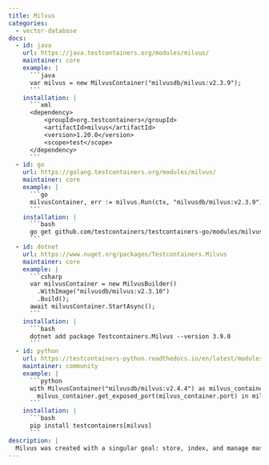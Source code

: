 ```yaml
---
title: Milvus
categories:
  - vector-database
docs:
  - id: java
    url: https://java.testcontainers.org/modules/milvus/
    maintainer: core
    example: |
      ```java
      var milvus = new MilvusContainer("milvusdb/milvus:v2.3.9");
      ```
    installation: |
      ```xml
      <dependency>
          <groupId>org.testcontainers</groupId>
          <artifactId>milvus</artifactId>
          <version>1.20.0</version>
          <scope>test</scope>
      </dependency>
      ```
  - id: go
    url: https://golang.testcontainers.org/modules/milvus/
    maintainer: core
    example: |
      ```go
      milvusContainer, err := milvus.Run(ctx, "milvusdb/milvus:v2.3.9")
      ```
    installation: |
      ```bash
      go get github.com/testcontainers/testcontainers-go/modules/milvus
      ```
  - id: dotnet
    url: https://www.nuget.org/packages/Testcontainers.Milvus
    maintainer: core
    example: |
      ```csharp
      var milvusContainer = new MilvusBuilder()
        .WithImage("milvusdb/milvus:v2.3.10")
        .Build();
      await milvusContainer.StartAsync();
      ```
    installation: |
      ```bash
      dotnet add package Testcontainers.Milvus --version 3.9.0
      ```
  - id: python
    url: https://testcontainers-python.readthedocs.io/en/latest/modules/milvus/README.html
    maintainer: community
    example: |
      ```python
      with MilvusContainer("milvusdb/milvus:v2.4.4") as milvus_container:
        milvus_container.get_exposed_port(milvus_container.port) in milvus_container.get_connection_url()
      ```
    installation: |
      ```bash
      pip install testcontainers[milvus]
      ```
description: |
  Milvus was created with a singular goal: store, index, and manage massive embedding vectors generated by deep neural networks and other machine learning (ML) models.
---
```

